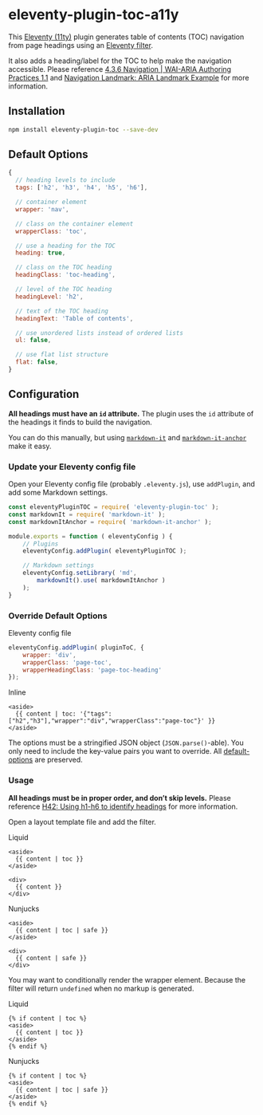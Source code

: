 # eleventy-plugin-toc-a11y

This [Eleventy (11ty)](https://www.11ty.dev/) plugin generates table of contents (TOC) navigation from page headings using an [Eleventy filter](https://www.11ty.dev/docs/filters/).

It also adds a heading/label for the TOC to help make the navigation accessible. Please reference [4.3.6 Navigation | WAI-ARIA Authoring Practices 1.1](https://www.w3.org/TR/wai-aria-practices-1.1/#aria_lh_navigation) and [Navigation Landmark: ARIA Landmark Example](https://www.w3.org/TR/wai-aria-practices-1.1/examples/landmarks/navigation.html) for more information.

## Installation

```sh
npm install eleventy-plugin-toc --save-dev
```

## Default Options

```js
{
  // heading levels to include
  tags: ['h2', 'h3', 'h4', 'h5', 'h6'],

  // container element
  wrapper: 'nav',

  // class on the container element
  wrapperClass: 'toc',

  // use a heading for the TOC
  heading: true,

  // class on the TOC heading
  headingClass: 'toc-heading',

  // level of the TOC heading
  headingLevel: 'h2',

  // text of the TOC heading
  headingText: 'Table of contents',

  // use unordered lists instead of ordered lists
  ul: false,

  // use flat list structure
  flat: false,
}
```

## Configuration

**All headings must have an `id` attribute.** The plugin uses the `id` attribute of the headings it finds to build the navigation.

You can do this manually, but using [`markdown-it`](https://www.npmjs.com/package/markdown-it) and [`markdown-it-anchor`](https://www.npmjs.com/package/markdown-it-anchor) make it easy.

### Update your Eleventy config file

Open your Eleventy config file (probably `.eleventy.js`), use `addPlugin`, and add some Markdown settings.

```js
const eleventyPluginTOC = require( 'eleventy-plugin-toc' );
const markdownIt = require( 'markdown-it' );
const markdownItAnchor = require( 'markdown-it-anchor' );

module.exports = function ( eleventyConfig ) {
	// Plugins
	eleventyConfig.addPlugin( eleventyPluginTOC );

	// Markdown settings
	eleventyConfig.setLibrary( 'md',
		markdownIt().use( markdownItAnchor )
	);
}
```

### Override Default Options

Eleventy config file
```js
eleventyConfig.addPlugin( pluginToC, {
	wrapper: 'div',
	wrapperClass: 'page-toc',
	wrapperHeadingClass: 'page-toc-heading'
});
```

Inline
```liquid
<aside>
  {{ content | toc: '{"tags":["h2","h3"],"wrapper":"div","wrapperClass":"page-toc"}' }}
</aside>
```

The options must be a stringified JSON object (`JSON.parse()`-able). You only need to include the key-value pairs you want to override. All [default-options](#default-options) are preserved.

### Usage

**All headings must be in proper order, and don’t skip levels.** Please reference [H42: Using h1-h6 to identify headings](https://www.w3.org/WAI/WCAG21/Techniques/html/H42) for more information.

Open a layout template file and add the filter.

Liquid
```liquid
<aside>
  {{ content | toc }}
</aside>

<div>
  {{ content }}
</div>
```

Nunjucks
```njk
<aside>
  {{ content | toc | safe }}
</aside>

<div>
  {{ content | safe }}
</div>
```

You may want to conditionally render the wrapper element. Because the filter will return `undefined` when no markup is generated.

Liquid
```liquid
{% if content | toc %}
<aside>
  {{ content | toc }}
</aside>
{% endif %}
```

Nunjucks
```njk
{% if content | toc %}
<aside>
  {{ content | toc | safe }}
</aside>
{% endif %}
```
